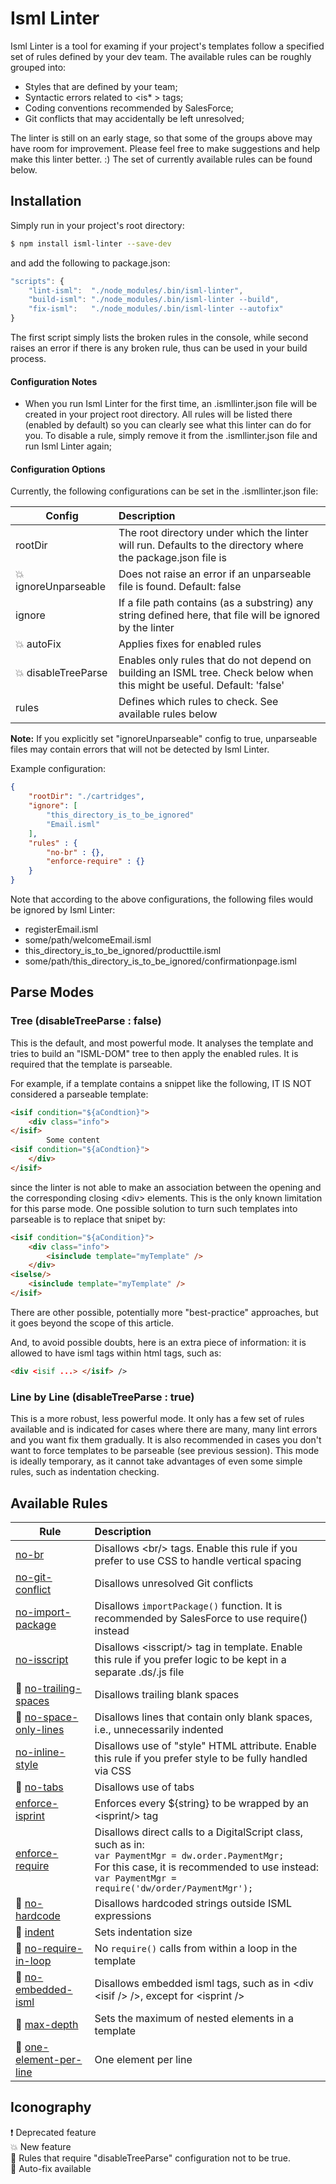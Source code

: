 # Isml Linter
Isml Linter is a tool for examing if your project's templates follow a specified set of rules defined by your dev team. The available rules can be roughly grouped into: 

 - Styles that are defined by your team;
 - Syntactic errors related to &lt;is* > tags;
 - Coding conventions recommended by SalesForce;
 - Git conflicts that may accidentally be left unresolved;

The linter is still on an early stage, so that some of the groups above may have room for improvement. Please feel free to make suggestions and help make this linter better. :) The set of currently available rules can be found below.

## Installation

Simply run in your project's root directory:

```sh
$ npm install isml-linter --save-dev
```

and add the following to package.json:

```js
"scripts": {
    "lint-isml":  "./node_modules/.bin/isml-linter",
    "build-isml": "./node_modules/.bin/isml-linter --build",
    "fix-isml":   "./node_modules/.bin/isml-linter --autofix"
}
```

The first script simply lists the broken rules in the console, while second raises an error if there is any broken rule, thus can be used in your build process.


#### Configuration Notes

- When you run Isml Linter for the first time, an .ismllinter.json file will be created in your project root directory. All rules will be listed there (enabled by default) so you can clearly see what this linter can do for you. To disable a rule, simply remove it from the .ismllinter.json file and run Isml Linter again;

#### Configuration Options

Currently, the following configurations can be set in the .ismllinter.json file:

| Config            | Description                              |
| ----------------- |:-----------------------------------------|
| rootDir           | The root directory under which the linter will run. Defaults to the directory where the package.json file is |
| :boom: ignoreUnparseable | Does not raise an error if an unparseable file is found. Default: false |
| ignore            | If a file path contains (as a substring) any string defined here, that file will be ignored by the linter |
| :boom: autoFix    | Applies fixes for enabled rules |
| :boom: disableTreeParse | Enables only rules that do not depend on  building an ISML tree. Check below when this might be useful. Default: 'false' |
| rules             | Defines which rules to check. See available rules below |

**Note:** If you explicitly set "ignoreUnparseable" config to true, unparseable files may contain errors that will not be detected by Isml Linter.

Example configuration:

```json
{
    "rootDir": "./cartridges",
    "ignore": [
        "this_directory_is_to_be_ignored"
        "Email.isml"
    ],
    "rules" : {
        "no-br" : {}, 
        "enforce-require" : {}
    }
}
```

Note that according to the above configurations, the following files would be ignored by Isml Linter:

- registerEmail.isml
- some/path/welcomeEmail.isml
- this_directory_is_to_be_ignored/producttile.isml
- some/path/this_directory_is_to_be_ignored/confirmationpage.isml

## Parse Modes

### Tree (disableTreeParse : false)

This is the default, and most powerful mode. It analyses the template and tries to build an "ISML-DOM" tree to then apply the enabled rules. It is required that the template is parseable.

For example, if a template contains a snippet like the following, IT IS NOT considered a parseable template:

```html
<isif condition="${aCondtion}">
    <div class="info">
</isif>
        Some content
<isif condition="${aCondtion}">
    </div>
</isif>
```

since the linter is not able to make an association between the opening and the corresponding closing &lt;div> elements. This is the only known limitation for this parse mode. One possible solution to turn such templates into parseable is to replace that snipet by:

```html
<isif condition="${aCondition}">
    <div class="info">
        <isinclude template="myTemplate" />
    </div>
<iselse/>
    <isinclude template="myTemplate" />
</isif>
```

There are other possible, potentially more "best-practice" approaches, but it goes beyond the scope of this article.

And, to avoid possible doubts, here is an extra piece of information: it is allowed to have isml tags within html tags, such as:

```html
<div <isif ...> </isif> />
```

### Line by Line (disableTreeParse : true)

This is a more robust, less powerful mode. It only has a few set of rules available and is indicated for cases where there are many, many lint errors and you want fix them gradually. It is also recommended in cases you don't want to force templates to be parseable (see previous session). This mode is ideally temporary, as it cannot take advantages of even some simple rules, such as indentation checking.


## Available Rules

| Rule                   | Description                              |
| ---------------------- |:-----------------------------------------|
| [no-br][no-br-readme]  | Disallows &lt;br/> tags. Enable this rule if you prefer to use CSS to handle vertical spacing |
| [no-git-conflict][no-git-conflict-readme]        | Disallows unresolved Git conflicts |
| [no-import-package][no-import-package-readme]      | Disallows `importPackage()` function. It is recommended by SalesForce to use require() instead |
| [no-isscript][no-isscript-readme]            | Disallows &lt;isscript/> tag in template. Enable this rule if you prefer logic to be kept in a separate .ds/.js file |
| :wrench: [no-trailing-spaces][no-isscript-readme]     | Disallows trailing blank spaces |
| :wrench: [no-space-only-lines][no-space-only-lines-readme]    | Disallows lines that contain only blank spaces, i.e., unnecessarily indented |
| [no-inline-style][no-inline-style-readme]        | Disallows use of "style" HTML attribute. Enable this rule if you prefer style to be fully handled via CSS |
| :wrench: [no-tabs][no-tabs-readme]                | Disallows use of tabs |
| [enforce-isprint][enforce-isprint-readme]        | Enforces every ${string} to be wrapped by an &lt;isprint/> tag |
| [enforce-require][enforce-require-readme]        | Disallows direct calls to a DigitalScript class, such as in:<br/>`var PaymentMgr = dw.order.PaymentMgr;`<br/>For this case, it is recommended to use instead:<br/>`var PaymentMgr = require('dw/order/PaymentMgr');` |
| :small_orange_diamond: [no-hardcode][no-hardcode-readme]            | Disallows hardcoded strings outside ISML expressions |
| :small_orange_diamond: [indent][indent-readme]                 | Sets indentation size |
| :small_orange_diamond: [no-require-in-loop][no-require-in-loop-readme]     | No `require()` calls from within a loop in the template |
| :small_orange_diamond: [no-embedded-isml][no-embedded-isml-readme]       | Disallows embedded isml tags, such as in <div &lt;isif /> />, except for &lt;isprint /> |
| :small_orange_diamond: [max-depth][max-depth-readme]               | Sets the maximum of nested elements in a template |
| :small_orange_diamond: [one-element-per-line][one-element-per-line-readme]   | One element per line |

[no-br-readme]:                  <docs/rules/no-br.md>
[no-git-conflict-readme]:        <docs/rules/no-git-conflict.md>
[no-import-package-readme]:      <docs/rules/no-import-package.md>
[no-isscript-readme]:            <docs/rules/no-isscript.md>
[no-trailing-spaces-readme]:     <docs/rules/no-trailing-spaces.md>
[no-space-only-lines-readme]:    <docs/rules/no-space-only-lines.md>
[no-inline-style-readme]:        <docs/rules/no-inline-style.md>
[no-tabs-readme]:                <docs/rules/no-tabs.md>
[enforce-isprint-readme]:        <docs/rules/enforce-isprint.md>
[enforce-require-readme]:        <docs/rules/enforce-require.md>
[no-hardcode-readme]:            <docs/rules/no-hardcode.md>
[indent-readme]:                 <docs/rules/indent.md>
[no-require-in-loop-readme]:     <docs/rules/no-require-in-loop.md>
[no-embedded-isml-readme]:       <docs/rules/no-embedded-isml.md>
[max-depth-readme]:              <docs/rules/max-depth.md>
[one-element-per-line-readme]:   <docs/rules/one-element-per-line.md>

## Iconography
:exclamation: Deprecated feature<br/>
:boom: New feature<br/>
:small_orange_diamond: Rules that require "disableTreeParse" configuration not to be true.<br/>
:wrench: Auto-fix available<br/>
